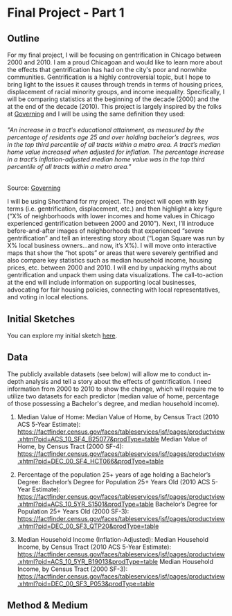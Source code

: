# Final Project - Part 1

## Outline
For my final project, I will be focusing on gentrification in Chicago between 2000 and 2010. I am a proud Chicagoan and would like to learn more about the effects that gentrification has had on the city's poor and nonwhite communities. Gentrification is a highly controversial topic, but I hope to bring light to the issues it causes through trends in terms of housing prices, displacement of racial minority groups, and income inequality. Specifically, I will be comparing statistics at the beginning of the decade (2000) and the at the end of the decade (2010). This project is largely inspired by the folks at [Governing]( https://www.governing.com/gov-data/chicago-gentrification-maps-demographic-data.html) and I will be using the same definition they used:

###### "An increase in a tract's educational attainment, as measured by the percentage of residents age 25 and over holding bachelor’s degrees, was in the top third percentile of all tracts within a metro area. A tract’s median home value increased when adjusted for inflation. The percentage increase in a tract’s inflation-adjusted median home value was in the top third percentile of all tracts within a metro area."
Source: [Governing](https://www.governing.com/gov-data/gentrification-report-methodology.html)

I will be using Shorthand for my project. The project will open with key terms (i.e. gentrification, displacement, etc.) and then highlight a key figure (“X% of neighborhoods with lower incomes and home values in Chicago experienced gentrification between 2000 and 2010”). Next, I’ll introduce before-and-after images of neighborhoods that experienced “severe gentrification” and tell an interesting story about (“Logan Square was run by X% local business owners…and now, it’s X%). I will move onto interactive maps that show the “hot spots” or areas that were severely gentrified and also compare key statistics such as median household income, housing prices, etc. between 2000 and 2010. I will end by unpacking myths about gentrification and unpack them using data visualizations. The call-to-action at the end will include information on supporting local businesses, advocating for fair housing policies, connecting with local representatives, and voting in local elections.

## Initial Sketches
You can explore my initial sketch [here](link).

## Data
The publicly available datasets (see below) will allow me to conduct in-depth analysis and tell a story about the effects of gentrification. I need information from 2000 to 2010 to show the change, which will require me to utilize two datasets for each predictor (median value of home, percentage of those possessing a Bachelor's degree, and median household income).

1) Median Value of Home:
Median Value of Home, by Census Tract (2010 ACS 5-Year Estimate): https://factfinder.census.gov/faces/tableservices/jsf/pages/productview.xhtml?pid=ACS_10_SF4_B25077&prodType=table
Median Value of Home, by Census Tract (2000 SF-4):
https://factfinder.census.gov/faces/tableservices/jsf/pages/productview.xhtml?pid=DEC_00_SF4_HCT066&prodType=table

2) Percentage of the population 25+ years of age holding a Bachelor’s Degree:
Bachelor’s Degree for Population 25+ Years Old (2010 ACS 5-Year Estimate):
https://factfinder.census.gov/faces/tableservices/jsf/pages/productview.xhtml?pid=ACS_10_5YR_S1501&prodType=table
Bachelor’s Degree for Population 25+ Years Old (2000 SF-3):
https://factfinder.census.gov/faces/tableservices/jsf/pages/productview.xhtml?pid=DEC_00_SF3_QTP20&prodType=table

3) Median Household Income (Inflation-Adjusted):
Median Household Income, by Census Tract (2010 ACS 5-Year Estimate):
https://factfinder.census.gov/faces/tableservices/jsf/pages/productview.xhtml?pid=ACS_10_5YR_B19013&prodType=table
Median Household Income, by Census Tract (2000 SF-3):
https://factfinder.census.gov/faces/tableservices/jsf/pages/productview.xhtml?pid=DEC_00_SF3_P053&prodType=table


## Method & Medium
